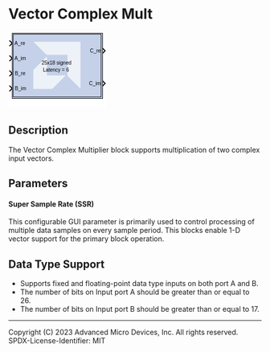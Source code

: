 # Vector Complex Mult

![](./Images/block.png)

## Description

The Vector Complex Multiplier block supports multiplication of two
complex input vectors.

## Parameters
#### Super Sample Rate (SSR) 
This configurable GUI parameter is primarily
used to control processing of multiple data samples on every sample
period. This blocks enable 1-D vector support for the primary block
operation.

## Data Type Support

- Supports fixed and floating-point data type inputs on both port A and
  B.
- The number of bits on Input port A should be greater than or equal to
  26.
- The number of bits on Input port B should be greater than or equal to
  17.

--------------
Copyright (C) 2023 Advanced Micro Devices, Inc. All rights reserved.
SPDX-License-Identifier: MIT
